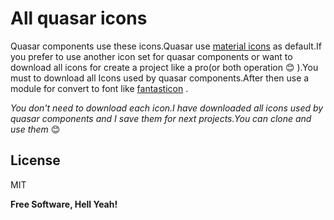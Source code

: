 # All quasar icons

Quasar components use these icons.Quasar use [material icons][material] as default.If you prefer to use another icon set for quasar components or want to download all icons for create a project like a pro(or both operation :blush: ).You must to download all Icons used by quasar components.After then use a module for convert to font like [fantasticon][fantasticon] .

 *You don't need to download each icon.I have downloaded all icons used by quasar components and I save them for next projects.You can clone and use them* :blush:

## License

MIT

**Free Software, Hell Yeah!**


   [fantasticon]: https://www.npmjs.com/package/fantasticon?activeTab=readme "fantasticon module"
   [material]:  https://fonts.google.com/icons?selected=Material+Icons "material icons"
